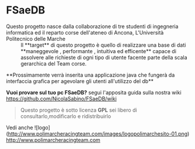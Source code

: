 # FSaeDB


<dl>
  <dt>Questo progetto nasce dalla collaborazione di tre studenti di ingegneria informatica ed il reparto corse dell'ateneo di Ancona, L'Università Politecnico delle Marche</dt>
  
  <dd>Il **target** di questo progetto è quello di realizzare una base di dati **maneggevole , performante , intuitiva ed efficente** capace di assolvere alle richieste di ogni tipo di utente facente parte della scala gerarchica del Team corse.</dd>
</dl>
  **Prossimamente verrà inserita una applicazione java che fungerà da interfaccia grafica per agevolare gli utenti all'utilizzo del db**

**Vuoi provare sul tuo pc FSaeDB?** segui l'apposita guida sulla nostra wiki https://github.com/NicolaSabino/FSaeDB/wiki

>Questo progetto è sotto licenza **GPL** sei libero di consultarlo,modificarlo e ridistribuirlo

Vedi anche 
![logo] (http://www.polimarcheracingteam.com/images/logopolimarchesito-01.png) http://www.polimarcheracingteam.com

